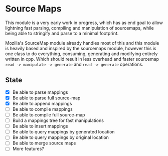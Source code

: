 # Source Maps

This module is a very early work in progress, which has as end goal to allow lightning fast parsing, compiling and manipulation of sourcemaps, while being able to stringify and parse to a minimal footprint.

Mozilla's SourceMap module already handles most of this and this module is heavily based and inspired by the sourcemaps module, however this is one class to do everything, consuming, generating and modifying entirely written in cpp. Which should result in less overhead and faster sourcemap `read -> manipulate -> generate` and `read -> generate` operations.

## State

- [x] Be able to parse mappings
- [x] Be able to parse full source-map
- [x] Be able to append mappings
- [ ] Be able to compile mappings
- [ ] Be able to compile full source-map
- [ ] Build a mappings tree for fast manipulations
- [ ] Be able to insert mappings
- [ ] Be able to query mappings by generated location
- [ ] Be able to query mappings by original location
- [ ] Be able to merge source maps
- [ ] More features?
